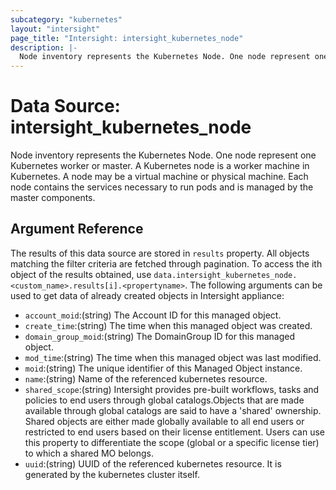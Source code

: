 ```yaml
---
subcategory: "kubernetes"
layout: "intersight"
page_title: "Intersight: intersight_kubernetes_node"
description: |-
  Node inventory represents the Kubernetes Node. One node represent one Kubernetes worker or master. A Kubernetes node is a worker machine in Kubernetes. A node may be a virtual machine or physical machine. Each node contains the services necessary to run pods and is managed by the master components.
---
```


# Data Source: intersight_kubernetes_node
Node inventory represents the Kubernetes Node. One node represent one Kubernetes worker or master. A Kubernetes node is a worker machine in Kubernetes. A node may be a virtual machine or physical machine. Each node contains the services necessary to run pods and is managed by the master components.
## Argument Reference
The results of this data source are stored in `results` property.
All objects matching the filter criteria are fetched through pagination.
To access the ith object of the results obtained, use `data.intersight_kubernetes_node.<custom_name>.results[i].<propertyname>`.
The following arguments can be used to get data of already created objects in Intersight appliance:
* `account_moid`:(string) The Account ID for this managed object. 
* `create_time`:(string) The time when this managed object was created. 
* `domain_group_moid`:(string) The DomainGroup ID for this managed object. 
* `mod_time`:(string) The time when this managed object was last modified. 
* `moid`:(string) The unique identifier of this Managed Object instance. 
* `name`:(string) Name of the referenced kubernetes resource. 
* `shared_scope`:(string) Intersight provides pre-built workflows, tasks and policies to end users through global catalogs.Objects that are made available through global catalogs are said to have a 'shared' ownership. Shared objects are either made globally available to all end users or restricted to end users based on their license entitlement. Users can use this property to differentiate the scope (global or a specific license tier) to which a shared MO belongs. 
* `uuid`:(string) UUID of the referenced kubernetes resource. It is generated by the kubernetes cluster itself. 
 